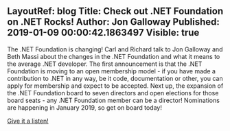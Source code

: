 LayoutRef: blog
Title: Check out .NET Foundation on .NET Rocks!
Author: Jon Galloway
Published: 2019-01-09 00:00:42.1863497
Visible: true
---
<p>The .NET Foundation is changing! Carl and Richard talk to Jon Galloway and Beth Massi about the changes in the .NET Foundation and what it means to the average .NET developer. The first announcement is that the .NET Foundation is moving to an open membership model - if you have made a contribution to .NET in any way, be it code, documentation or other, you can apply for membership and expect to be accepted. Next up, the expansion of the .NET Foundation board to seven directors and open elections for those board seats - any .NET Foundation member can be a director! Nominations are happening in January 2019, so get on board today!</p>

<p><a href="https://dotnetrocks.com/?show=1611">Give it a listen!</a></p>

